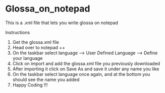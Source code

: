# Glossa_on_notepad
This is a .xml file that lets you write glossa on notepad 

Instructions 

1) Get the glossa.xml file 
2) Head over to notepad ++ 
3) On the taskbar select language --> User Defined Language --> Define your language 
4) Click on import and add the glossa.xml file you previously downloaded 
5) After importing it click on Save As and save it under any name you like 
6) On the taskbar select language once again, and at the bottom you should see the name you added  
7) Happy Coding !!!

